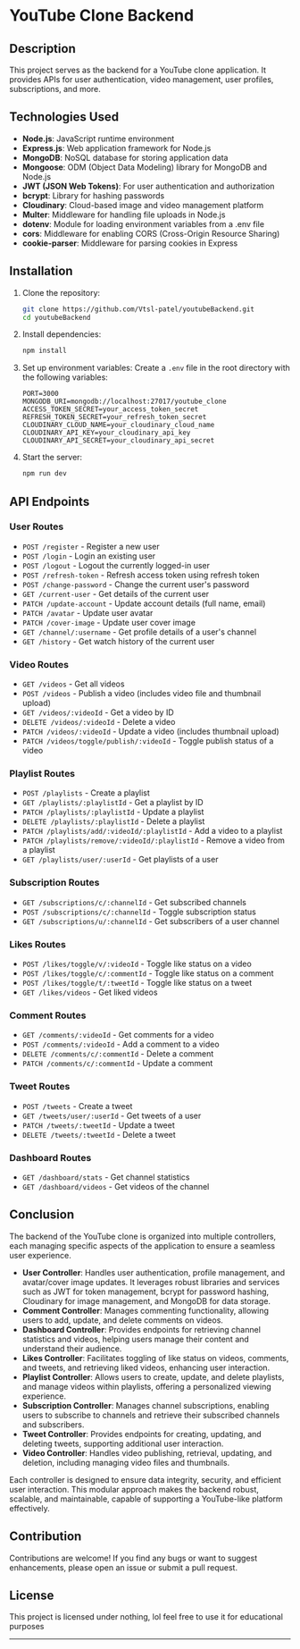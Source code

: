 # YouTube Clone Backend

## Description
This project serves as the backend for a YouTube clone application. It provides APIs for user authentication, video management, user profiles, subscriptions, and more.

## Technologies Used
- **Node.js**: JavaScript runtime environment
- **Express.js**: Web application framework for Node.js
- **MongoDB**: NoSQL database for storing application data
- **Mongoose**: ODM (Object Data Modeling) library for MongoDB and Node.js
- **JWT (JSON Web Tokens)**: For user authentication and authorization
- **bcrypt**: Library for hashing passwords
- **Cloudinary**: Cloud-based image and video management platform
- **Multer**: Middleware for handling file uploads in Node.js
- **dotenv**: Module for loading environment variables from a .env file
- **cors**: Middleware for enabling CORS (Cross-Origin Resource Sharing)
- **cookie-parser**: Middleware for parsing cookies in Express

## Installation
1. Clone the repository:
   ```bash
   git clone https://github.com/Vtsl-patel/youtubeBackend.git
   cd youtubeBackend
   ```

2. Install dependencies:
   ```bash
   npm install
   ```

3. Set up environment variables:
   Create a `.env` file in the root directory with the following variables:
   ```
   PORT=3000
   MONGODB_URI=mongodb://localhost:27017/youtube_clone
   ACCESS_TOKEN_SECRET=your_access_token_secret
   REFRESH_TOKEN_SECRET=your_refresh_token_secret
   CLOUDINARY_CLOUD_NAME=your_cloudinary_cloud_name
   CLOUDINARY_API_KEY=your_cloudinary_api_key
   CLOUDINARY_API_SECRET=your_cloudinary_api_secret
   ```

4. Start the server:
   ```bash
   npm run dev
   ```

## API Endpoints

### User Routes
- `POST /register` - Register a new user
- `POST /login` - Login an existing user
- `POST /logout` - Logout the currently logged-in user
- `POST /refresh-token` - Refresh access token using refresh token
- `POST /change-password` - Change the current user's password
- `GET /current-user` - Get details of the current user
- `PATCH /update-account` - Update account details (full name, email)
- `PATCH /avatar` - Update user avatar
- `PATCH /cover-image` - Update user cover image
- `GET /channel/:username` - Get profile details of a user's channel
- `GET /history` - Get watch history of the current user

### Video Routes
- `GET /videos` - Get all videos
- `POST /videos` - Publish a video (includes video file and thumbnail upload)
- `GET /videos/:videoId` - Get a video by ID
- `DELETE /videos/:videoId` - Delete a video
- `PATCH /videos/:videoId` - Update a video (includes thumbnail upload)
- `PATCH /videos/toggle/publish/:videoId` - Toggle publish status of a video

### Playlist Routes
- `POST /playlists` - Create a playlist
- `GET /playlists/:playlistId` - Get a playlist by ID
- `PATCH /playlists/:playlistId` - Update a playlist
- `DELETE /playlists/:playlistId` - Delete a playlist
- `PATCH /playlists/add/:videoId/:playlistId` - Add a video to a playlist
- `PATCH /playlists/remove/:videoId/:playlistId` - Remove a video from a playlist
- `GET /playlists/user/:userId` - Get playlists of a user

### Subscription Routes
- `GET /subscriptions/c/:channelId` - Get subscribed channels
- `POST /subscriptions/c/:channelId` - Toggle subscription status
- `GET /subscriptions/u/:channelId` - Get subscribers of a user channel

### Likes Routes
- `POST /likes/toggle/v/:videoId` - Toggle like status on a video
- `POST /likes/toggle/c/:commentId` - Toggle like status on a comment
- `POST /likes/toggle/t/:tweetId` - Toggle like status on a tweet
- `GET /likes/videos` - Get liked videos

### Comment Routes
- `GET /comments/:videoId` - Get comments for a video
- `POST /comments/:videoId` - Add a comment to a video
- `DELETE /comments/c/:commentId` - Delete a comment
- `PATCH /comments/c/:commentId` - Update a comment

### Tweet Routes
- `POST /tweets` - Create a tweet
- `GET /tweets/user/:userId` - Get tweets of a user
- `PATCH /tweets/:tweetId` - Update a tweet
- `DELETE /tweets/:tweetId` - Delete a tweet

### Dashboard Routes
- `GET /dashboard/stats` - Get channel statistics
- `GET /dashboard/videos` - Get videos of the channel

## Conclusion

The backend of the YouTube clone is organized into multiple controllers, each managing specific aspects of the application to ensure a seamless user experience. 

- **User Controller**: Handles user authentication, profile management, and avatar/cover image updates. It leverages robust libraries and services such as JWT for token management, bcrypt for password hashing, Cloudinary for image management, and MongoDB for data storage.
- **Comment Controller**: Manages commenting functionality, allowing users to add, update, and delete comments on videos.
- **Dashboard Controller**: Provides endpoints for retrieving channel statistics and videos, helping users manage their content and understand their audience.
- **Likes Controller**: Facilitates toggling of like status on videos, comments, and tweets, and retrieving liked videos, enhancing user interaction.
- **Playlist Controller**: Allows users to create, update, and delete playlists, and manage videos within playlists, offering a personalized viewing experience.
- **Subscription Controller**: Manages channel subscriptions, enabling users to subscribe to channels and retrieve their subscribed channels and subscribers.
- **Tweet Controller**: Provides endpoints for creating, updating, and deleting tweets, supporting additional user interaction.
- **Video Controller**: Handles video publishing, retrieval, updating, and deletion, including managing video files and thumbnails.

Each controller is designed to ensure data integrity, security, and efficient user interaction. This modular approach makes the backend robust, scalable, and maintainable, capable of supporting a YouTube-like platform effectively.

## Contribution
Contributions are welcome! If you find any bugs or want to suggest enhancements, please open an issue or submit a pull request.

## License
This project is licensed under nothing, lol feel free to use it for educational purposes

---